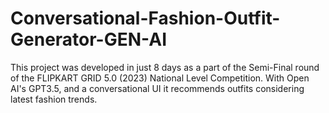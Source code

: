 # Conversational-Fashion-Outfit-Generator-GEN-AI
This project was developed in just 8 days as a part of the Semi-Final round of the FLIPKART GRID 5.0 (2023) National Level Competition. With Open AI's GPT3.5, and a conversational UI it recommends outfits considering latest fashion trends. 
